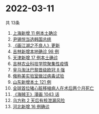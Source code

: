 # 2022-03-11
  共 13条

  <!-- BEGIN -->
  <!-- 最后更新时间:Fri Mar 11 2022 14:10:45 GMT+0000 (Coordinated Universal Time) -->
  1. [上海新增 11 例本土确诊](https://www.zhihu.com/search?q=上海疫情)
1. [尹锡悦当选韩国总统](https://www.zhihu.com/search?q=韩国总统)
1. [《画江湖之不良人》更新](https://www.zhihu.com/search?q=画江湖之不良人)
1. [吉林新增本地确诊 98 例](https://www.zhihu.com/search?q=吉林疫情)
1. [天津新增 17 例本土确诊](https://www.zhihu.com/search?q=天津疫情)
1. [吉林农业科技学院聚集性疫情](https://www.zhihu.com/search?q=吉林农业科技学院疫情)
1. [皇马淘汰巴黎晋级欧冠 8 强](https://www.zhihu.com/search?q=皇马)
1. [俄称美实验室做过病毒试验](https://www.zhihu.com/search?q=蝙蝠新冠病毒样本试验)
1. [山东新增本土 121 例](https://www.zhihu.com/search?q=山东疫情)
1. [全球首位猪心脏移植病人在术后两个月死亡](https://www.zhihu.com/search?q=猪心脏移植)
1. [《海贼王》漫画 1043 话](https://www.zhihu.com/search?q=海贼王)
1. [乌方称 2 天后有核泄漏风险](https://www.zhihu.com/search?q=核泄漏风险)
1. [河北新增 16 例确诊](https://www.zhihu.com/search?q=河北疫情)
  <!-- END -->
  